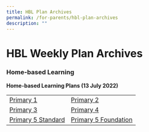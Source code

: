```yaml
---
title: HBL Plan Archives
permalink: /for-parents/hbl-plan-archives
description: ""
---
```

# **HBL Weekly Plan Archives**

### Home-based Learning

**Home-based Learning Plans (13 July 2022)**




|  	|  	|
|---	|---	|
| [Primary 1](/files/P1_CPS__HBL%20Plan_13%20Jul.pdf) 	| [Primary 2](/files/P2_CPS__HBL%20Plan_13%20Jul.pdf) 	|
| [Primary 3](/files/P3_CPS__HBL%20Plan_13%20Jul.pdf) 	| [Primary 4](/files/P4_CPS__HBL%20Plan_13%20Jul.pdf) 	|
| [Primary 5 Standard](/files/P5_CPS__HBL%20Plan_13%20Jul.pdf) 	| [Primary 5 Foundation](/files/P5%20FDN_CPS__HBL%20Plan_13%20Jul.pdf) 	|